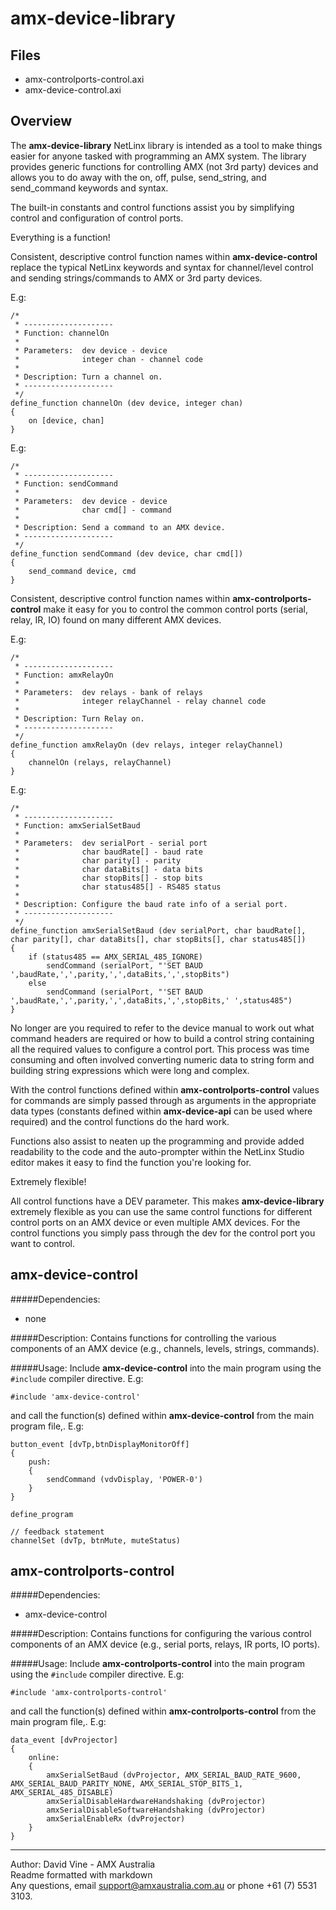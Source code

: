 amx-device-library
===============


Files
-----
+ amx-controlports-control.axi
+ amx-device-control.axi


Overview
--------
The **amx-device-library** NetLinx library is intended as a tool to make things easier for anyone tasked with programming an AMX system. The library provides generic functions for controlling AMX (not 3rd party) devices and allows you to do away with the on, off, pulse, send_string, and send_command keywords and syntax.

The built-in constants and control functions assist you by simplifying control and configuration of control ports.

Everything is a function!

Consistent, descriptive control function names within **amx-device-control** replace the typical NetLinx keywords and syntax for channel/level control and sending strings/commands to AMX or 3rd party devices.

E.g:

	/*
	 * --------------------
	 * Function: channelOn
	 *
	 * Parameters:	dev device - device
	 * 				integer chan - channel code
	 * 
	 * Description: Turn a channel on.
	 * --------------------
	 */
	define_function channelOn (dev device, integer chan)
	{
		on [device, chan]
	}

E.g:

	/*
	 * --------------------
	 * Function: sendCommand
	 *
	 * Parameters:	dev device - device
	 *				char cmd[] - command
	 * 
	 * Description: Send a command to an AMX device.
	 * --------------------
	 */
	define_function sendCommand (dev device, char cmd[])
	{
		send_command device, cmd
	}

Consistent, descriptive control function names within **amx-controlports-control** make it easy for you to control the common control ports (serial, relay, IR, IO) found on many different AMX devices.

E.g:

	/*
	 * --------------------
	 * Function: amxRelayOn
	 *
	 * Parameters:	dev relays - bank of relays
	 *				integer relayChannel - relay channel code
	 * 
	 * Description: Turn Relay on.
	 * --------------------
	 */
	define_function amxRelayOn (dev relays, integer relayChannel)
	{
		channelOn (relays, relayChannel)
	}

E.g:

	/*
	 * --------------------
	 * Function: amxSerialSetBaud
	 *
	 * Parameters:	dev serialPort - serial port
	 *				char baudRate[] - baud rate
	 *				char parity[] - parity
	 *				char dataBits[] - data bits
	 *				char stopBits[] - stop bits
	 *				char status485[] - RS485 status
	 * 
	 * Description: Configure the baud rate info of a serial port.
	 * --------------------
	 */
	define_function amxSerialSetBaud (dev serialPort, char baudRate[], char parity[], char dataBits[], char stopBits[], char status485[])
	{
		if (status485 == AMX_SERIAL_485_IGNORE)
			sendCommand (serialPort, "'SET BAUD ',baudRate,',',parity,',',dataBits,',',stopBits")
		else
			sendCommand (serialPort, "'SET BAUD ',baudRate,',',parity,',',dataBits,',',stopBits,' ',status485")
	}

No longer are you required to refer to the device manual to work out what command headers are required or how to build a control string containing all the required values to configure a control port. This process was time consuming and often involved converting numeric data to string form and building string expressions which were long and complex.

With the control functions defined within **amx-controlports-control** values for commands are simply passed through as arguments in the appropriate data types (constants defined within **amx-device-api** can be used where required) and the control functions do the hard work.

Functions also assist to neaten up the programming and provide added readability to the code and the auto-prompter within the NetLinx Studio editor makes it easy to find the function you're looking for.

Extremely flexible!

All control functions have a DEV parameter. This makes **amx-device-library** extremely flexible as you can use the same control functions for different control ports on an AMX device or even multiple AMX devices. For the control functions you simply pass through the dev for the control port you want to control.

amx-device-control
---------------
#####Dependencies:
+ none

#####Description: 
Contains functions for controlling the various components of an AMX device (e.g., channels, levels, strings, commands).

#####Usage:
Include **amx-device-control** into the main program using the `#include` compiler directive. E.g:

	#include 'amx-device-control'

and call the function(s) defined within **amx-device-control** from the main program file,. E.g:

	button_event [dvTp,btnDisplayMonitorOff]
	{
		push:
		{
			sendCommand (vdvDisplay, 'POWER-0')
		}
	}

	define_program
	
	// feedback statement
	channelSet (dvTp, btnMute, muteStatus)


amx-controlports-control
----------------
#####Dependencies:
+ amx-device-control

#####Description:
Contains functions for configuring the various control components of an AMX device (e.g., serial ports, relays, IR ports, IO ports).

#####Usage:
Include **amx-controlports-control** into the main program using the `#include` compiler directive. E.g:

	#include 'amx-controlports-control'

and call the function(s) defined within **amx-controlports-control** from the main program file,. E.g:

	data_event [dvProjector]
	{
		online:
		{
			amxSerialSetBaud (dvProjector, AMX_SERIAL_BAUD_RATE_9600, AMX_SERIAL_BAUD_PARITY_NONE, AMX_SERIAL_STOP_BITS_1, AMX_SERIAL_485_DISABLE)
			amxSerialDisableHardwareHandshaking (dvProjector)
			amxSerialDisableSoftwareHandshaking (dvProjector)
			amxSerialEnableRx (dvProjector)
		}
	}

---------------------------------------------------------------

Author: David Vine - AMX Australia  
Readme formatted with markdown  
Any questions, email <support@amxaustralia.com.au> or phone +61 (7) 5531 3103.

